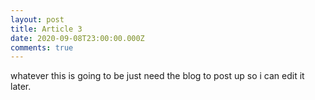 ```yaml
---
layout: post
title: Article 3
date: 2020-09-08T23:00:00.000Z
comments: true
---
```

whatever this is going to be just need the blog to post up so i can edit it later.